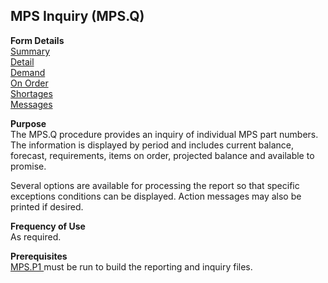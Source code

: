 ##  MPS Inquiry (MPS.Q)

<PageHeader />

**Form Details**  
[ Summary ](MPS-Q-1/README.md)   
[ Detail ](MPS-Q-2/README.md)   
[ Demand ](MPS-Q-3/README.md)   
[ On Order ](MPS-Q-4/README.md)   
[ Shortages ](MPS-Q-5/README.md)   
[ Messages ](MPS-Q-6/README.md)   

**Purpose**  
The MPS.Q procedure provides an inquiry of individual MPS part numbers. The
information is displayed by period and includes current balance, forecast,
requirements, items on order, projected balance and available to promise.  
  
Several options are available for processing the report so that specific
exceptions conditions can be displayed. Action messages may also be printed if
desired.

**Frequency of Use**  
As required.

**Prerequisites**  
[ MPS.P1 ](../../../../rover/AP-OVERVIEW/AP-ENTRY/AP-E/AP-E-1/CURRENCY-CONTROL/PO-E/PO-E-1/PLAN-CONTROL/PLAN-CONTROL-1/MPS-P1) must be run to build the reporting and inquiry files. 

<badge text= "Version 8.10.57" vertical="middle" />

<PageFooter />
